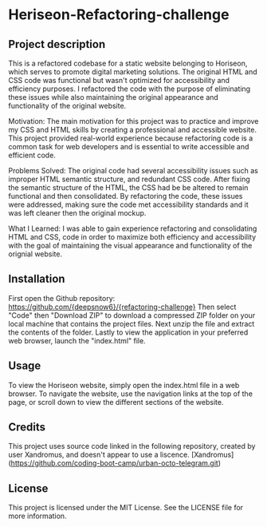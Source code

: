 # Heriseon-Refactoring-challenge

## Project description

This is a refactored codebase for a static website belonging to Horiseon, which serves to promote digital marketing solutions. The original HTML and CSS code was functional but wasn't optimized for accessibility and efficiency purposes. I refactored the code with the purpose of eliminating these issues while also maintaining the original appearance and functionality of the original website.

Motivation:
The main motivation for this project was to practice and improve my CSS and HTML skills by creating a professional and accessible website. This project provided real-world experience because refactoring code is a common task for web developers and is essential to write accessible and efficient code.

Problems Solved:
The original code had several accessibility issues such as improper HTML semantic structure, and redundant CSS code. After fixing the semantic structure of the HTML, the CSS had be be altered to remain functional and then consolidated. By refactoring the code, these issues were addressed, making sure the code met accessibility standards and it was left cleaner then the original mockup.

What I Learned:
I was able to gain experience refactoring and consolidating HTML and CSS, code in order to maximize both efficiency and accessibility with the goal of  maintaining the visual appearance and functionality of the orignial website. 

## Installation

First open the Github repository: https://github.com/{deepsnow6}/{refactoring-challenge}
Then select "Code" then "Download ZIP" to download a compressed ZIP folder on your local machine that contains the project files.
Next unzip the file and extract the contents of the folder.
Lastly to view the application in your preferred web browser, launch the "index.html" file.

## Usage

To view the Horiseon website, simply open the index.html file in a web browser. To navigate the website, use the navigation links at the top of the page, or scroll down to view the different sections of the website.


## Credits

This project uses source code linked in the following repository, created by user Xandromus, and doesn't appear to use a liscence.
[Xandromus] (https://github.com/coding-boot-camp/urban-octo-telegram.git)


## License

This project is licensed under the MIT License. See the LICENSE file for more information.


